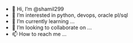 - 👋 Hi, I’m @shamil299
- 👀 I’m interested in python, devops, oracle pl/sql
- 🌱 I’m currently learning ...
- 💞️ I’m looking to collaborate on ...
- 📫 How to reach me ...

<!---
shamil299/shamil299 is a ✨ special ✨ repository because its `README.md` (this file) appears on your GitHub profile.
You can click the Preview link to take a look at your changes.
--->
